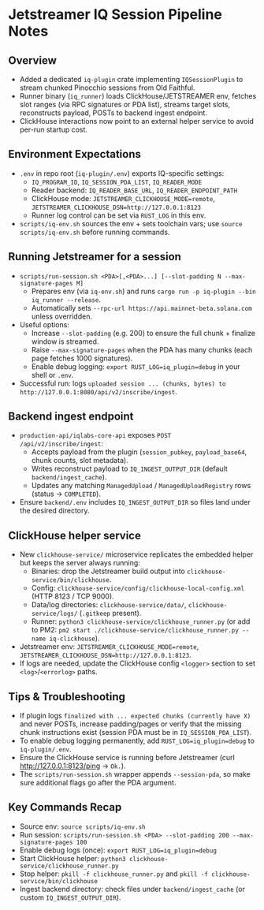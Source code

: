 # Jetstreamer IQ Session Pipeline Notes

## Overview
- Added a dedicated `iq-plugin` crate implementing `IQSessionPlugin` to stream chunked Pinocchio sessions from Old Faithful.
- Runner binary (`iq_runner`) loads ClickHouse/JETSTREAMER env, fetches slot ranges (via RPC signatures or PDA list), streams target slots, reconstructs payload, POSTs to backend ingest endpoint.
- ClickHouse interactions now point to an external helper service to avoid per-run startup cost.

## Environment Expectations
- `.env` in repo root (`iq-plugin/.env`) exports IQ-specific settings:
  - `IQ_PROGRAM_ID`, `IQ_SESSION_PDA_LIST`, `IQ_READER_MODE`
  - Reader backend: `IQ_READER_BASE_URL`, `IQ_READER_ENDPOINT_PATH`
  - ClickHouse mode: `JETSTREAMER_CLICKHOUSE_MODE=remote`, `JETSTREAMER_CLICKHOUSE_DSN=http://127.0.0.1:8123`
  - Runner log control can be set via `RUST_LOG` in this env.
- `scripts/iq-env.sh` sources the env + sets toolchain vars; use `source scripts/iq-env.sh` before running commands.

## Running Jetstreamer for a session
- `scripts/run-session.sh <PDA>[,<PDA>...] [--slot-padding N --max-signature-pages M]`
  - Prepares env (via `iq-env.sh`) and runs `cargo run -p iq-plugin --bin iq_runner --release`.
  - Automatically sets `--rpc-url https://api.mainnet-beta.solana.com` unless overridden.
- Useful options:
  - Increase `--slot-padding` (e.g. 200) to ensure the full chunk + finalize window is streamed.
  - Raise `--max-signature-pages` when the PDA has many chunks (each page fetches 1000 signatures).
  - Enable debug logging: `export RUST_LOG=iq_plugin=debug` in your shell or `.env`.
- Successful run: logs `uploaded session ... (chunks, bytes) to http://127.0.0.1:8080/api/v2/inscribe/ingest`.

## Backend ingest endpoint
- `production-api/iqlabs-core-api` exposes `POST /api/v2/inscribe/ingest`:
  - Accepts payload from the plugin (`session_pubkey`, `payload_base64`, chunk counts, slot metadata).
  - Writes reconstruct payload to `IQ_INGEST_OUTPUT_DIR` (default `backend/ingest_cache`).
  - Updates any matching `ManagedUpload` / `ManagedUploadRegistry` rows (status -> `COMPLETED`).
- Ensure `backend/.env` includes `IQ_INGEST_OUTPUT_DIR` so files land under the desired directory.

## ClickHouse helper service
- New `clickhouse-service/` microservice replicates the embedded helper but keeps the server always running:
  - Binaries: drop the Jetstreamer build output into `clickhouse-service/bin/clickhouse`.
  - Config: `clickhouse-service/config/clickhouse-local-config.xml` (HTTP 8123 / TCP 9000).
  - Data/log directories: `clickhouse-service/data/`, `clickhouse-service/logs/` (`.gitkeep` present).
  - Runner: `python3 clickhouse-service/clickhouse_runner.py` (or add to PM2: `pm2 start ./clickhouse-service/clickhouse_runner.py --name iq-clickhouse`).
- Jetstreamer env: `JETSTREAMER_CLICKHOUSE_MODE=remote`, `JETSTREAMER_CLICKHOUSE_DSN=http://127.0.0.1:8123`.
- If logs are needed, update the ClickHouse config `<logger>` section to set `<log>`/`<errorlog>` paths.

## Tips & Troubleshooting
- If plugin logs `finalized with ... expected chunks (currently have X)` and never POSTs, increase padding/pages or verify that the missing chunk instructions exist (session PDA must be in `IQ_SESSION_PDA_LIST`).
- To enable debug logging permanently, add `RUST_LOG=iq_plugin=debug` to `iq-plugin/.env`.
- Ensure the ClickHouse service is running before Jetstreamer (curl http://127.0.0.1:8123/ping -> `Ok.`).
- The `scripts/run-session.sh` wrapper appends `--session-pda`, so make sure additional flags go after the PDA argument.

## Key Commands Recap
- Source env: `source scripts/iq-env.sh`
- Run session: `scripts/run-session.sh <PDA> --slot-padding 200 --max-signature-pages 100`
- Enable debug logs (once): `export RUST_LOG=iq_plugin=debug`
- Start ClickHouse helper: `python3 clickhouse-service/clickhouse_runner.py`
- Stop helper: `pkill -f clickhouse_runner.py` and `pkill -f clickhouse-service/bin/clickhouse`
- Ingest backend directory: check files under `backend/ingest_cache` (or custom `IQ_INGEST_OUTPUT_DIR`).


